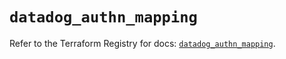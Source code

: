 # `datadog_authn_mapping`

Refer to the Terraform Registry for docs: [`datadog_authn_mapping`](https://registry.terraform.io/providers/datadog/datadog/3.74.0/docs/resources/authn_mapping).
